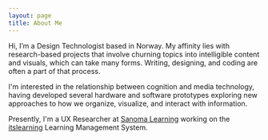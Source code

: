 ```yaml
---
layout: page
title: About Me
---
```


Hi, I’m a Design Technologist based in Norway. My affinity lies with research-based projects that involve churning topics into intelligible content and visuals, which can take many forms. Writing, designing, and coding are often a part of that process.

<!-- Writing is an activity through which I think, and designing is how ideas take shape. I see coding not only as a means for creative output but as a form of practical engagement through which theoretical understanding can emerge. -->


<!-- My experience ranges from client-based work to projects for research purposes and exhibitions. I’m apt to be involved in concept development through to implementation. -->

I'm interested in the relationship between cognition and media technology, having developed several hardware and software prototypes exploring new approaches to how we organize, visualize, and interact with information.

Presently, I'm a UX Researcher at [Sanoma Learning](https://www.sanomalearning.com/) working on the [itslearning](https://itslearning.com/) Learning Management System.

<!-- <div style="padding:56.25% 0 0 0;position:relative;"><iframe src="https://player.vimeo.com/video/191818024?h=ce3cfce55b" style="position:absolute;top:0;left:0;width:100%;height:100%;" frameborder="0" allow="autoplay; fullscreen; picture-in-picture" allowfullscreen></iframe></div><script src="https://player.vimeo.com/api/player.js"></script> -->
